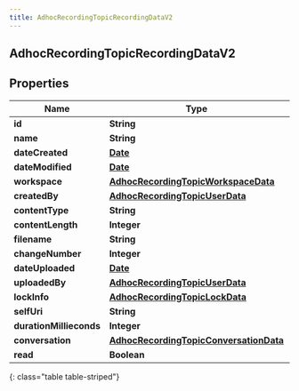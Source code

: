 ```yaml
---
title: AdhocRecordingTopicRecordingDataV2
---
```


## AdhocRecordingTopicRecordingDataV2

## Properties

| Name                    | Type                                                                                                   | Description | Notes      |
| ----------------------- | ------------------------------------------------------------------------------------------------------ | ----------- | ---------- |
| **id**                  | <!----><!---->**String**<!---->                                                                        |             | [optional] |
| **name**                | <!----><!---->**String**<!---->                                                                        |             | [optional] |
| **dateCreated**         | <!----><!---->[**Date**](Date.md)<!---->                                                               |             | [optional] |
| **dateModified**        | <!----><!---->[**Date**](Date.md)<!---->                                                               |             | [optional] |
| **workspace**           | <!----><!---->[**AdhocRecordingTopicWorkspaceData**](AdhocRecordingTopicWorkspaceData.md)<!---->       |             | [optional] |
| **createdBy**           | <!----><!---->[**AdhocRecordingTopicUserData**](AdhocRecordingTopicUserData.md)<!---->                 |             | [optional] |
| **contentType**         | <!----><!---->**String**<!---->                                                                        |             | [optional] |
| **contentLength**       | <!----><!---->**Integer**<!---->                                                                       |             | [optional] |
| **filename**            | <!----><!---->**String**<!---->                                                                        |             | [optional] |
| **changeNumber**        | <!----><!---->**Integer**<!---->                                                                       |             | [optional] |
| **dateUploaded**        | <!----><!---->[**Date**](Date.md)<!---->                                                               |             | [optional] |
| **uploadedBy**          | <!----><!---->[**AdhocRecordingTopicUserData**](AdhocRecordingTopicUserData.md)<!---->                 |             | [optional] |
| **lockInfo**            | <!----><!---->[**AdhocRecordingTopicLockData**](AdhocRecordingTopicLockData.md)<!---->                 |             | [optional] |
| **selfUri**             | <!----><!---->**String**<!---->                                                                        |             | [optional] |
| **durationMillieconds** | <!----><!---->**Integer**<!---->                                                                       |             | [optional] |
| **conversation**        | <!----><!---->[**AdhocRecordingTopicConversationData**](AdhocRecordingTopicConversationData.md)<!----> |             | [optional] |
| **read**                | <!----><!---->**Boolean**<!---->                                                                       |             | [optional] |

{: class="table table-striped"}
